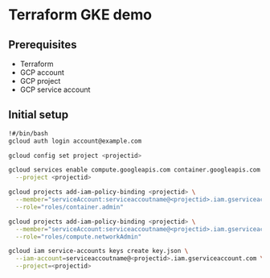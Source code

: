 # Terraform GKE demo

## Prerequisites

- Terraform
- GCP account
- GCP project
- GCP service account

## Initial setup

```bash
!#/bin/bash
gcloud auth login account@example.com

gcloud config set project <projectid>

gcloud services enable compute.googleapis.com container.googleapis.com \
  --project <projectid>

gcloud projects add-iam-policy-binding <projectid> \
  --member="serviceAccount:serviceaccoutname@<projectid>.iam.gserviceaccount.com" \
  --role="roles/container.admin"

gcloud projects add-iam-policy-binding <projectid> \
  --member="serviceAccount:serviceaccoutname@<projectid>.iam.gserviceaccount.com" \
  --role="roles/compute.networkAdmin"

gcloud iam service-accounts keys create key.json \
  --iam-account=serviceaccoutname@<projectid>.iam.gserviceaccount.com \
  --project=<projectid>
  
```
